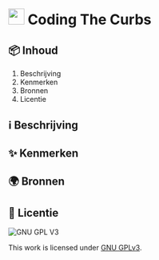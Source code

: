 # <img src="https://user-images.githubusercontent.com/47314813/208091687-3b01e8af-a2cd-43f0-8a6a-4e69ae3ca5f0.png" height="32px"> Coding The Curbs

## 📦 Inhoud
1. Beschrijving
2. Kenmerken
3. Bronnen
4. Licentie

## ℹ️ Beschrijving

## ✨ Kenmerken

## 🌍 Bronnen

## 🪪 Licentie

![GNU GPL V3](https://www.gnu.org/graphics/gplv3-127x51.png)

This work is licensed under [GNU GPLv3](./LICENSE).
